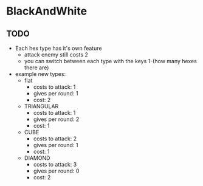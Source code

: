 # BlackAndWhite

## TODO
 - Each hex type has it's own feature
    - attack enemy still costs 2
    - you can switch between each type with the keys 1-(how many hexes there are) 
 - example new types:
   - flat 
       - costs to attack: 1 
       - gives per round: 1 
       - cost: 2
   - TRIANGULAR
        - costs to attack: 1 
        - gives per round: 2
        - cost: 1
   - CUBE
        - costs to attack: 2
        - gives per round: 1 
        - cost: 1
   - DIAMOND
        - costs to attack: 3
        - gives per round: 0 
        - cost: 2